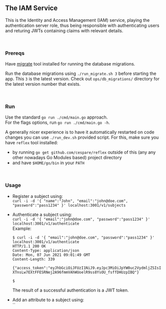 ## The IAM Service

This is the Identity and Access Management (IAM) service, playing the authentication server role, thus being responsible with authenticating users and returing JWTs containing claims with relevant details.

<br/>

### Prereqs

Have [migrate](https://github.com/golang-migrate/migrate/tree/master/cmd/migrate) tool installed for running the database migrations.

Run the database migrations using `./run_migrate.sh 3` before starting the app. This `3` is the latest version. Check out `ops/db_migrations/` directory for the latest version number that exists.

<br/>

### Run

Use the standard `go run ./cmd/main.go` approach. <br/>
For the flags options, run `go run ./cmd/main.go -h`.

A generally nicer experience is to have it automatically restarted on code changes you can use `./run_dev.sh` provided script.
For this, make sure you have `reflex` tool installed:

- by running `go get github.com/cespare/reflex` outside of this (any any other nowadays Go Modules based) project directory
- and have `$HOME/go/bin` in your `PATH`

<br/>

### Usage

- Register a subject using:<br/>
  `curl -i -d '{ "name":"John", "email":"john@doe.com", "password":"pass1234" }' localhost:3001/v1/subjects`

- Authenticate a subject using:<br/>
  `curl -i -d '{ "email":"john@doe.com", "password":"pass1234" }' localhost:3001/v1/authenticate`<br/>
  Example:

  ```shell
  $ curl -i -d '{ "email":"john@doe.com", "password":"pass1234" }' localhost:3001/v1/authenticate
  HTTP/1.1 200 OK
  Content-Type: application/json
  Date: Mon, 07 Jun 2021 09:01:49 GMT
  Content-Length: 339

  {"access_token":"eyJhbGciOiJFUzI1NiJ9.eyJpc3MiOiJpYW0uc2VydmljZSIsInN1YiI6IjkzZWZkYWFkLWFhNDctNGJkOS04ZTcxLTU1YjMwMzBmZTAyZCIsImF1ZCI6WyJhbnlvbmUiXSwiZXhwIjoxNjIzMDYwMTA5LjkyMzgzNzIsIm5iZiI6MTYyMzA1NjUwOS45MjM4MzcyLCJpYXQiOjE2MjMwNTY1MDkuOTIzODM3Mn0.jAc6lQ5B7loogHT6sacMzj6ksi7Kmd-XTnsLw7EXtFFESRNej2A96fmmVAhWUoelR9ss8YsOU_fsffDHUzpIBQ"}

  $
  ```

  The result of a successful authentication is a JWT token.

- Add an attribute to a subject using:<br/>
  ``
